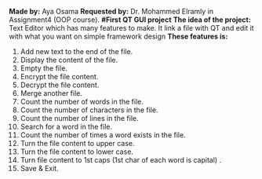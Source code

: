 **Made by:** Aya Osama
**Requested by:** Dr. Mohammed Elramly in Assignment4 (OOP course).
**#First QT GUI project**
**The idea of the project:**
Text Editor which has many features to make. It link a file with QT and edit it with what you want on simple framework design
**These features is:**
1. Add new text to the end of the file. 
2. Display the content of the file.
3. Empty the file.
4. Encrypt the file content. 
5. Decrypt the file content.
6. Merge another file.
7. Count the number of words in the file.
8. Count the number of characters in the file.
9. Count the number of lines in the file.
10. Search for a word in the file.
11. Count the number of times a word exists in the file.
12. Turn the file content to upper case.
13. Turn the file content to lower case.
14. Turn file content to 1st caps (1st char of each word is capital) .
15. Save & Exit.




